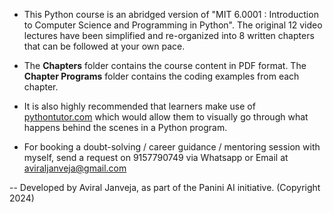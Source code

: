 - This Python course is an abridged version of "MIT 6.0001 : Introduction to Computer Science and Programming in Python". The original 12 video lectures have been simplified and re-organized into 8 written chapters that can be followed at your own pace.

- The **Chapters** folder contains the course content in PDF format. The **Chapter Programs** folder contains the coding examples from each chapter.

- It is also highly recommended that learners make use of [pythontutor.com](https://pythontutor.com/) which would allow them to visually go through what happens behind the scenes in a Python program.

- For booking a doubt-solving / career guidance / mentoring session with myself, send a request on 9157790749 via Whatsapp or Email at aviraljanveja@gmail.com

-- Developed by Aviral Janveja, as part of the Panini AI initiative. (Copyright 2024)